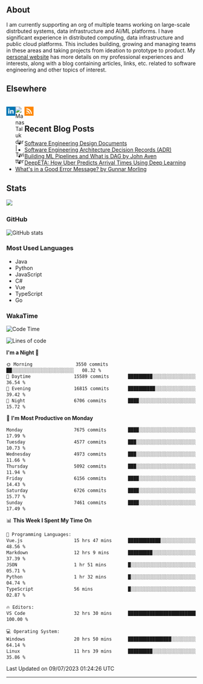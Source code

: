 ## About

I am currently supporting an org of multiple teams working on large-scale distrbuted systems, data infrastructure and AI/ML platforms. I have significant experience in distributed computing, data infrastructure and public cloud platforms. This includes building, growing and managing teams in these areas and taking projects from ideation to prototype to product. My [personal website](https://manastalukdar.github.io/) has more details on my professional experiences and interests, along with a blog containing articles, links, etc. related to software engineering and other topics of interest.

## Elsewhere

</br>

<a href="https://www.linkedin.com/in/manastalukdar" target="_blank">
  <img align="left" alt="Manas Talukdar | Linkedin" width="24px" src="https://raw.githubusercontent.com/edent/SuperTinyIcons/master/images/svg/linkedin.svg" />
</a>
<a href="https://www.twitter.com/manastalukdar" target="_blank">
  <img align="left" alt="Manas Talukdar | Twitter" width="24px" src="https://github.com/TheDudeThatCode/TheDudeThatCode/blob/master/Assets/Twitter.svg" />
</a>
<a href="https://manastalukdar.github.io/" target="_blank">
  <img align="left" alt="Manas Talukdar | Website" width="24px" src="https://github.com/edent/SuperTinyIcons/blob/master/images/svg/rss.svg" />
</a>

</br>

## Recent Blog Posts

<!-- BLOG:START -->
- [Software Engineering Design Documents](https://manastalukdar.github.io/blog/2023/03/18/software-engineering-design-documents/)
- [Software Engineering Architecture Decision Records &lpar;ADR&rpar;](https://manastalukdar.github.io/blog/2023/03/18/software-engineering-architecture-decision-records/)
- [Building ML Pipelines and What is DAG by John Aven](https://manastalukdar.github.io/blog/2022/03/21/building-ml-pipelines-dag/)
- [DeepETA: How Uber Predicts Arrival Times Using Deep Learning](https://manastalukdar.github.io/blog/2022/03/21/deepeta-uber-predicts-arrival-times-deep-learning/)
- [What&#39;s in a Good Error Message? by Gunnar Morling](https://manastalukdar.github.io/blog/2022/02/11/good-error-message-gunnar-morling/)
<!-- BLOG:END -->

## Stats

![](https://komarev.com/ghpvc/?username=manastalukdar)

### GitHub

![GitHub stats](https://github-readme-stats.vercel.app/api?username=manastalukdar&show_icons=true&hide_border=true&hide_rank=true&hide_title=true&icon_color=79ff97&text_color=cecac3&bg_color=4d4b4b)

### Most Used Languages

- Java
- Python
- JavaScript
- C#
- Vue
- TypeScript
- Go

<!--
![Top Langs](https://github-readme-stats.vercel.app/api/top-langs/?username=manastalukdar&layout=compact&hide_border=true&hide_title=true&icon_color=79ff97&text_color=cecac3&bg_color=4d4b4b)
-->

### WakaTime

<!--START_SECTION:waka-->
![Code Time](http://img.shields.io/badge/Code%20Time-3%2C711%20hrs%2047%20mins-blue)

![Lines of code](https://img.shields.io/badge/From%20Hello%20World%20I%27ve%20Written-18.2%20million%20lines%20of%20code-blue)

**I'm a Night 🦉** 

```text
🌞 Morning                3550 commits        ██░░░░░░░░░░░░░░░░░░░░░░░   08.32 % 
🌆 Daytime                15589 commits       █████████░░░░░░░░░░░░░░░░   36.54 % 
🌃 Evening                16815 commits       ██████████░░░░░░░░░░░░░░░   39.42 % 
🌙 Night                  6706 commits        ████░░░░░░░░░░░░░░░░░░░░░   15.72 % 
```
📅 **I'm Most Productive on Monday** 

```text
Monday                   7675 commits        ████░░░░░░░░░░░░░░░░░░░░░   17.99 % 
Tuesday                  4577 commits        ███░░░░░░░░░░░░░░░░░░░░░░   10.73 % 
Wednesday                4973 commits        ███░░░░░░░░░░░░░░░░░░░░░░   11.66 % 
Thursday                 5092 commits        ███░░░░░░░░░░░░░░░░░░░░░░   11.94 % 
Friday                   6156 commits        ████░░░░░░░░░░░░░░░░░░░░░   14.43 % 
Saturday                 6726 commits        ████░░░░░░░░░░░░░░░░░░░░░   15.77 % 
Sunday                   7461 commits        ████░░░░░░░░░░░░░░░░░░░░░   17.49 % 
```


📊 **This Week I Spent My Time On** 

```text
💬 Programming Languages: 
Vue.js                   15 hrs 47 mins      ████████████░░░░░░░░░░░░░   48.56 % 
Markdown                 12 hrs 9 mins       █████████░░░░░░░░░░░░░░░░   37.39 % 
JSON                     1 hr 51 mins        █░░░░░░░░░░░░░░░░░░░░░░░░   05.71 % 
Python                   1 hr 32 mins        █░░░░░░░░░░░░░░░░░░░░░░░░   04.74 % 
TypeScript               56 mins             █░░░░░░░░░░░░░░░░░░░░░░░░   02.87 % 

🔥 Editors: 
VS Code                  32 hrs 30 mins      █████████████████████████   100.00 % 

💻 Operating System: 
Windows                  20 hrs 50 mins      ████████████████░░░░░░░░░   64.14 % 
Linux                    11 hrs 39 mins      █████████░░░░░░░░░░░░░░░░   35.86 % 
```


 Last Updated on 09/07/2023 01:24:26 UTC
<!--END_SECTION:waka-->

---

<!--

**manastalukdar/manastalukdar** is a ✨ _special_ ✨ repository because its `README.md` (this file) appears on your GitHub profile.

Here are some ideas to get you started:

- 🔭 I’m currently working on ...
- 🌱 I’m currently learning ...
- 👯 I’m looking to collaborate on ...
- 🤔 I’m looking for help with ...
- 💬 Ask me about ...
- 📫 How to reach me: ...
- 😄 Pronouns: ...
- ⚡ Fun fact: ...
-->
